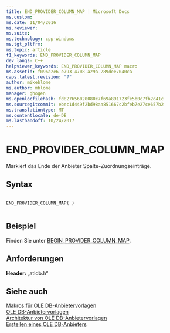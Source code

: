 ```yaml
---
title: END_PROVIDER_COLUMN_MAP | Microsoft Docs
ms.custom: 
ms.date: 11/04/2016
ms.reviewer: 
ms.suite: 
ms.technology: cpp-windows
ms.tgt_pltfrm: 
ms.topic: article
f1_keywords: END_PROVIDER_COLUMN_MAP
dev_langs: C++
helpviewer_keywords: END_PROVIDER_COLUMN_MAP macro
ms.assetid: f096a2e6-e793-4708-a29a-289dee7040ca
caps.latest.revision: "7"
author: mikeblome
ms.author: mblome
manager: ghogen
ms.openlocfilehash: fd827656020080c7f69a891723fe5b0c7fb2d41c
ms.sourcegitcommit: ebec1d449f2bd98aa851667c2bfeb7e27ce657b2
ms.translationtype: MT
ms.contentlocale: de-DE
ms.lasthandoff: 10/24/2017
---
```

# <a name="endprovidercolumnmap"></a>END_PROVIDER_COLUMN_MAP
Markiert das Ende der Anbieter Spalte-Zuordnungseinträge.  
  
## <a name="syntax"></a>Syntax  
  
```  
  
END_PROVIDER_COLUMN_MAP( )  
  
```  
  
## <a name="example"></a>Beispiel  
 Finden Sie unter [BEGIN_PROVIDER_COLUMN_MAP](../../data/oledb/begin-provider-column-map.md).  
  
## <a name="requirements"></a>Anforderungen  
 **Header:** „atldb.h“  
  
## <a name="see-also"></a>Siehe auch  
 [Makros für OLE DB-Anbietervorlagen](../../data/oledb/macros-for-ole-db-provider-templates.md)   
 [OLE DB-Anbietervorlagen](../../data/oledb/ole-db-provider-templates-cpp.md)   
 [Architektur von OLE DB-Anbietervorlagen](../../data/oledb/ole-db-provider-template-architecture.md)   
 [Erstellen eines OLE DB-Anbieters](../../data/oledb/creating-an-ole-db-provider.md)